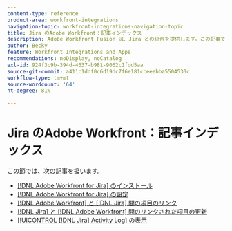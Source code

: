 ```yaml
---
content-type: reference
product-area: workfront-integrations
navigation-topic: workfront-integrations-navigation-topic
title: Jira のAdobe Workfront：記事インデックス
description: Adobe Workfront Fusion は、Jira との統合を提供します。この記事では、この統合のインストールと設定の手順、および日常業務での使用方法について説明します。
author: Becky
feature: Workfront Integrations and Apps
recommendations: noDisplay, noCatalog
exl-id: 924f3c9b-394d-4637-b981-9062c1fdd5aa
source-git-commit: a411c1ddf0c6d19dc7f6e181cceeebba5504530c
workflow-type: tm+mt
source-wordcount: '64'
ht-degree: 81%

---
```


# Jira のAdobe Workfront：記事インデックス

<!-- Audited: 5/2025 -->

この節では、次の記事を扱います。

* [ [!DNL Adobe Workfront for Jira] のインストール](../../workfront-integrations-and-apps/use-workfront-with-jira/install-workfront-for-jira.md)
* [ [!DNL Adobe Workfront for Jira] の設定](../../workfront-integrations-and-apps/use-workfront-with-jira/configure-workfront-for-jira.md)
* [ [!DNL Adobe Workfront]  と  [!DNL Jira] 間の項目のリンク](../../workfront-integrations-and-apps/use-workfront-with-jira/link-items-between-wf-jira.md)
* [ [!DNL Jira]  と  [!DNL Adobe Workfront] 間のリンクされた項目の更新](../../workfront-integrations-and-apps/use-workfront-with-jira/update-linked-items-between-jira-wf.md)
* [[!UICONTROL [!DNL Jira] Activity Log] の表示](../../workfront-integrations-and-apps/use-workfront-with-jira/view-the-jira-activity-log.md)
